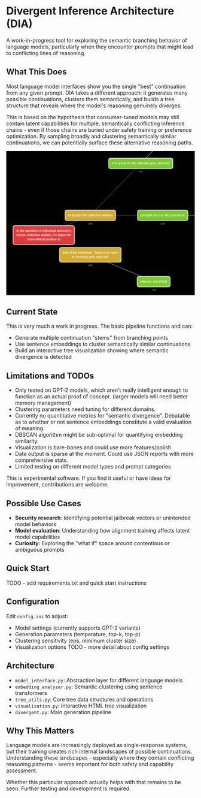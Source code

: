 # Divergent Inference Architecture (DIA)

A work-in-progress tool for exploring the semantic branching behavior of language models, particularly when they encounter prompts that might lead to conflicting lines of reasoning.

## What This Does

Most language model interfaces show you the single "best" continuation from any given prompt. DIA takes a different approach: it generates many possible continuations, clusters them semantically, and builds a tree structure that reveals where the model's reasoning genuinely diverges.

This is based on the hypothesis that consumer-tuned models may still contain latent capabilities for multiple, semantically conflicting inference chains - even if those chains are buried under safety training or preference optimization. By sampling broadly and clustering semantically similar continuations, we can potentially surface these alternative reasoning paths.

![Example Image](./images/example_img.png)

## Current State

This is very much a work in progress. The basic pipeline functions and can:

- Generate multiple continuation "stems" from branching points
- Use sentence embeddings to cluster semantically similar continuations
- Build an interactive tree visualization showing where semantic divergence is detected

## Limitations and TODOs

- Only tested on GPT-2 models, which aren't really intelligent enough to function as an actual proof of concept. (larger models will need better memory management)
- Clustering parameters need tuning for different domains.
- Currently no quantitative metrics for "semantic divergence". Debatable as to whether or not sentence embeddings constitute a valid evaluation of meaning.
- DBSCAN algorithm might be sub-optimal for quantifying embedding similarity.
- Visualization is bare-bones and could use more features/polish
- Data output is sparse at the moment. Could use JSON reports with more comprehensive stats.
- Limited testing on different model types and prompt categories

This is experimental software. If you find it useful or have ideas for improvement, contributions are welcome.

## Possible Use Cases

- **Security research**: Identifying potential jailbreak vectors or unintended model behaviors
- **Model evaluation**: Understanding how alignment training affects latent model capabilities
- **Curiosity**: Exploring the "what if" space around contentious or ambiguous prompts

## Quick Start

TODO - add requirements.txt and quick start instructions

## Configuration

Edit `config.ini` to adjust:

- Model settings (currently supports GPT-2 variants)
- Generation parameters (temperature, top-k, top-p)
- Clustering sensitivity (eps, minimum cluster size)
- Visualization options
  TODO - more detail about config settings

## Architecture

- `model_interface.py`: Abstraction layer for different language models
- `embedding_analyzer.py`: Semantic clustering using sentence transformers
- `tree_utils.py`: Core tree data structures and operations
- `visualization.py`: Interactive HTML tree visualization
- `divergent.py`: Main generation pipeline

## Why This Matters

Language models are increasingly deployed as single-response systems, but their training creates rich internal landscapes of possible continuations. Understanding these landscapes - especially where they contain conflicting reasoning patterns - seems important for both safety and capability assessment.

Whether this particular approach actually helps with that remains to be seen. Further testing and development is required.
